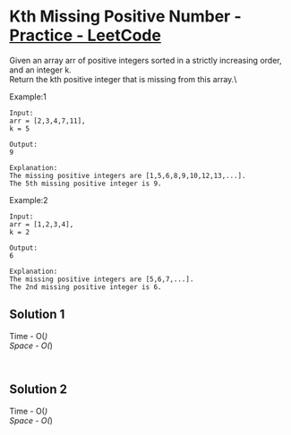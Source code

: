 # Kth Missing Positive Number - [Practice - LeetCode](https://leetcode.com/problems/kth-missing-positive-number/)


Given an array arr of positive integers sorted in a strictly increasing order, and an integer k.<br>
Return the kth positive integer that is missing from this array.\


Example:1
```
Input: 
arr = [2,3,4,7,11], 
k = 5

Output: 
9

Explanation: 
The missing positive integers are [1,5,6,8,9,10,12,13,...]. 
The 5th missing positive integer is 9.
```
Example:2
```
Input: 
arr = [1,2,3,4], 
k = 2

Output: 
6

Explanation: 
The missing positive integers are [5,6,7,...]. 
The 2nd missing positive integer is 6.
```

## Solution 1  

Time - O(_)<br>
Space - O(_)

```cpp



```

## Solution 2 

Time - O(_)<br>
Space - O(_)

```cpp


```